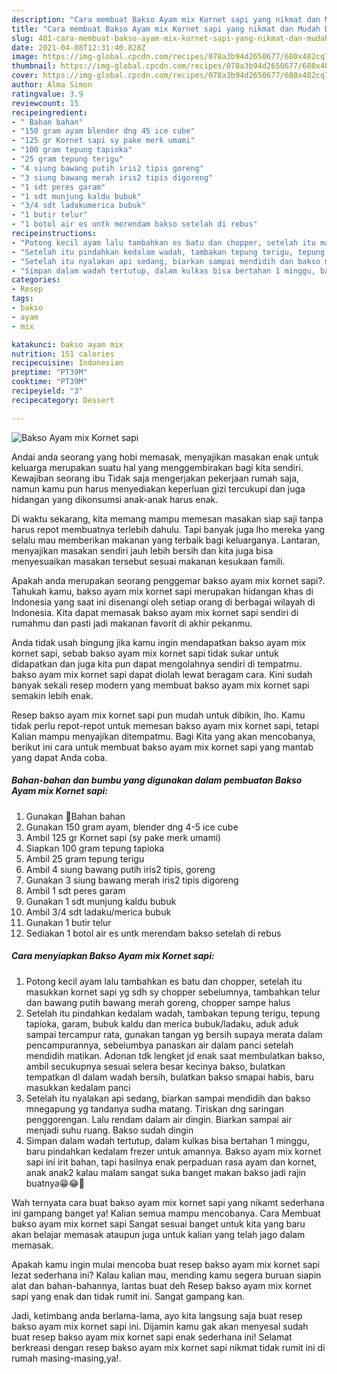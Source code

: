 ```yaml
---
description: "Cara membuat Bakso Ayam mix Kornet sapi yang nikmat dan Mudah Dibuat"
title: "Cara membuat Bakso Ayam mix Kornet sapi yang nikmat dan Mudah Dibuat"
slug: 401-cara-membuat-bakso-ayam-mix-kornet-sapi-yang-nikmat-dan-mudah-dibuat
date: 2021-04-08T12:31:40.828Z
image: https://img-global.cpcdn.com/recipes/078a3b94d2650677/680x482cq70/bakso-ayam-mix-kornet-sapi-foto-resep-utama.jpg
thumbnail: https://img-global.cpcdn.com/recipes/078a3b94d2650677/680x482cq70/bakso-ayam-mix-kornet-sapi-foto-resep-utama.jpg
cover: https://img-global.cpcdn.com/recipes/078a3b94d2650677/680x482cq70/bakso-ayam-mix-kornet-sapi-foto-resep-utama.jpg
author: Alma Simon
ratingvalue: 3.9
reviewcount: 15
recipeingredient:
- " Bahan bahan"
- "150 gram ayam blender dng 45 ice cube"
- "125 gr Kornet sapi sy pake merk umami"
- "100 gram tepung tapioka"
- "25 gram tepung terigu"
- "4 siung bawang putih iris2 tipis goreng"
- "3 siung bawang merah iris2 tipis digoreng"
- "1 sdt peres garam"
- "1 sdt munjung kaldu bubuk"
- "3/4 sdt ladakumerica bubuk"
- "1 butir telur"
- "1 botol air es untk merendam bakso setelah di rebus"
recipeinstructions:
- "Potong kecil ayam lalu tambahkan es batu dan chopper, setelah itu masukkan kornet sapi yg sdh sy chopper sebelumnya, tambahkan telur dan bawang putih bawang merah goreng, chopper sampe halus"
- "Setelah itu pindahkan kedalam wadah, tambakan tepung terigu, tepung tapioka, garam, bubuk kaldu dan merica bubuk/ladaku, aduk aduk sampai tercampur rata, gunakan tangan yg bersih supaya merata dalam pencampurannya, sebelumbya panaskan air dalam panci setelah mendidih matikan. Adonan tdk lengket jd enak saat membulatkan bakso, ambil secukupnya sesuai selera besar kecinya bakso, bulatkan tempatkan dl dalam wadah bersih, bulatkan bakso smapai habis, baru masukkan kedalam panci"
- "Setelah itu nyalakan api sedang, biarkan sampai mendidih dan bakso mnegapung yg tandanya sudha matang. Tiriskan dng saringan penggorengan. Lalu rendam dalam air dingin. Biarkan sampai air menjadi suhu ruang. Bakso sudah dingin"
- "Simpan dalam wadah tertutup, dalam kulkas bisa bertahan 1 minggu, baru pindahkan kedalam frezer untuk amannya. Bakso ayam mix kornet sapi ini irit bahan, tapi hasilnya enak perpaduan rasa ayam dan kornet, anak anak2 kalau malam sangat suka banget makan bakso jadi rajin buatnya😁😂💞"
categories:
- Resep
tags:
- bakso
- ayam
- mix

katakunci: bakso ayam mix 
nutrition: 151 calories
recipecuisine: Indonesian
preptime: "PT39M"
cooktime: "PT39M"
recipeyield: "3"
recipecategory: Dessert

---
```



![Bakso Ayam mix Kornet sapi](https://img-global.cpcdn.com/recipes/078a3b94d2650677/680x482cq70/bakso-ayam-mix-kornet-sapi-foto-resep-utama.jpg)

Andai anda seorang yang hobi memasak, menyajikan masakan enak untuk keluarga merupakan suatu hal yang menggembirakan bagi kita sendiri. Kewajiban seorang ibu Tidak saja mengerjakan pekerjaan rumah saja, namun kamu pun harus menyediakan keperluan gizi tercukupi dan juga hidangan yang dikonsumsi anak-anak harus enak.

Di waktu  sekarang, kita memang mampu memesan masakan siap saji tanpa harus repot membuatnya terlebih dahulu. Tapi banyak juga lho mereka yang selalu mau memberikan makanan yang terbaik bagi keluarganya. Lantaran, menyajikan masakan sendiri jauh lebih bersih dan kita juga bisa menyesuaikan masakan tersebut sesuai makanan kesukaan famili. 



Apakah anda merupakan seorang penggemar bakso ayam mix kornet sapi?. Tahukah kamu, bakso ayam mix kornet sapi merupakan hidangan khas di Indonesia yang saat ini disenangi oleh setiap orang di berbagai wilayah di Indonesia. Kita dapat memasak bakso ayam mix kornet sapi sendiri di rumahmu dan pasti jadi makanan favorit di akhir pekanmu.

Anda tidak usah bingung jika kamu ingin mendapatkan bakso ayam mix kornet sapi, sebab bakso ayam mix kornet sapi tidak sukar untuk didapatkan dan juga kita pun dapat mengolahnya sendiri di tempatmu. bakso ayam mix kornet sapi dapat diolah lewat beragam cara. Kini sudah banyak sekali resep modern yang membuat bakso ayam mix kornet sapi semakin lebih enak.

Resep bakso ayam mix kornet sapi pun mudah untuk dibikin, lho. Kamu tidak perlu repot-repot untuk memesan bakso ayam mix kornet sapi, tetapi Kalian mampu menyajikan ditempatmu. Bagi Kita yang akan mencobanya, berikut ini cara untuk membuat bakso ayam mix kornet sapi yang mantab yang dapat Anda coba.

<!--inarticleads1-->

##### Bahan-bahan dan bumbu yang digunakan dalam pembuatan Bakso Ayam mix Kornet sapi:

1. Gunakan  💞Bahan bahan
1. Gunakan 150 gram ayam, blender dng 4-5 ice cube
1. Ambil 125 gr Kornet sapi (sy pake merk umami)
1. Siapkan 100 gram tepung tapioka
1. Ambil 25 gram tepung terigu
1. Ambil 4 siung bawang putih iris2 tipis, goreng
1. Gunakan 3 siung bawang merah iris2 tipis digoreng
1. Ambil 1 sdt peres garam
1. Gunakan 1 sdt munjung kaldu bubuk
1. Ambil 3/4 sdt ladaku/merica bubuk
1. Gunakan 1 butir telur
1. Sediakan 1 botol air es untk merendam bakso setelah di rebus




<!--inarticleads2-->

##### Cara menyiapkan Bakso Ayam mix Kornet sapi:

1. Potong kecil ayam lalu tambahkan es batu dan chopper, setelah itu masukkan kornet sapi yg sdh sy chopper sebelumnya, tambahkan telur dan bawang putih bawang merah goreng, chopper sampe halus
1. Setelah itu pindahkan kedalam wadah, tambakan tepung terigu, tepung tapioka, garam, bubuk kaldu dan merica bubuk/ladaku, aduk aduk sampai tercampur rata, gunakan tangan yg bersih supaya merata dalam pencampurannya, sebelumbya panaskan air dalam panci setelah mendidih matikan. Adonan tdk lengket jd enak saat membulatkan bakso, ambil secukupnya sesuai selera besar kecinya bakso, bulatkan tempatkan dl dalam wadah bersih, bulatkan bakso smapai habis, baru masukkan kedalam panci
1. Setelah itu nyalakan api sedang, biarkan sampai mendidih dan bakso mnegapung yg tandanya sudha matang. Tiriskan dng saringan penggorengan. Lalu rendam dalam air dingin. Biarkan sampai air menjadi suhu ruang. Bakso sudah dingin
1. Simpan dalam wadah tertutup, dalam kulkas bisa bertahan 1 minggu, baru pindahkan kedalam frezer untuk amannya. Bakso ayam mix kornet sapi ini irit bahan, tapi hasilnya enak perpaduan rasa ayam dan kornet, anak anak2 kalau malam sangat suka banget makan bakso jadi rajin buatnya😁😂💞




Wah ternyata cara buat bakso ayam mix kornet sapi yang nikamt sederhana ini gampang banget ya! Kalian semua mampu mencobanya. Cara Membuat bakso ayam mix kornet sapi Sangat sesuai banget untuk kita yang baru akan belajar memasak ataupun juga untuk kalian yang telah jago dalam memasak.

Apakah kamu ingin mulai mencoba buat resep bakso ayam mix kornet sapi lezat sederhana ini? Kalau kalian mau, mending kamu segera buruan siapin alat dan bahan-bahannya, lantas buat deh Resep bakso ayam mix kornet sapi yang enak dan tidak rumit ini. Sangat gampang kan. 

Jadi, ketimbang anda berlama-lama, ayo kita langsung saja buat resep bakso ayam mix kornet sapi ini. Dijamin kamu gak akan menyesal sudah buat resep bakso ayam mix kornet sapi enak sederhana ini! Selamat berkreasi dengan resep bakso ayam mix kornet sapi nikmat tidak rumit ini di rumah masing-masing,ya!.

